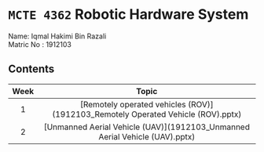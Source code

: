 # `MCTE 4362` Robotic Hardware System

Name: Iqmal Hakimi Bin Razali\
Matric No : 1912103

## Contents

| Week |                      Topic                       |
| :--: | :----------------------------------------------: |
|  1   | [Remotely operated vehicles (ROV)](1912103_Remotely Operated Vehicle (ROV).pptx) |
|  2   | [Unmanned Aerial Vehicle (UAV)](1912103_Unmanned Aerial Vehicle (UAV).pptx)      |
